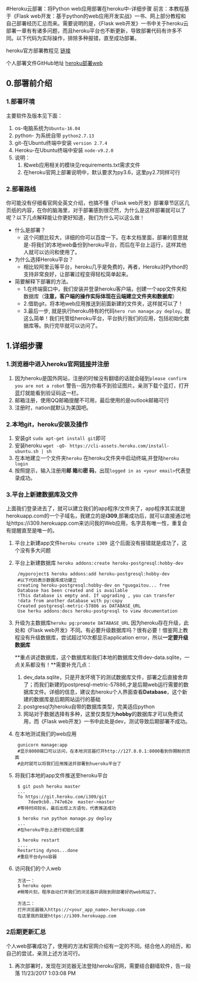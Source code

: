 #Heroku云部署：将Python web应用部署在heroku中-详细步骤
前言：本教程基于《Flask web开发：基于python的web应用开发实战》一书、网上部分教程和自己部署经历汇总而来。需要说明的是，《Flask web开发》一书中关于heroku云部署一章有有诸多问题，而且heroku平台也不断更新，导致部署代码有许多不同。以下代码为实际操作，排除多种报错，直至成功部署。

heroku官方部署教程见 [链接](链接 "https://devcenter.heroku.com/articles/getting-started-
with-python#introduction")

个人部署文件GitHub地址 [heroku部署web](heroku部署web "https://github.com/lq-jarhead/heroku")
## 0.部署前介绍 ##
### 1.部署环境 ###
主要软件及版本见下面：

1. os-电脑系统为`Ubuntu-16.04`
2. python- 为系统自带 `python2.7.13`
3. git-在Ubuntu终端中安装 `version 2.7.4`
4. Heroku-在Ubuntu终端中安装 `node-v9.2.0`
6. 说明：
	1. 和web应用相关的模块见requirements.txt需求文件
	2. 在heroku官网上部署说明中，默认要求为py3.6，这里py2.7同样可行

### 2.部署路线 ###
你可能没有仔细看官网全英文介绍，也搞不懂《Flask web开发》部署章节区区几页纸的内容，在你的脑海里，对于部署感到很茫然，为什么是这样部署就可以了呢？以下几点解释能让你更好知道，我们为什么可以这么做！

- 什么是部署？
	- 这个问题比较大，详细的你可以百度一下。在本文档里面，部署的意思就是-将我们的本地web备份到heroku平台，而后在平台上运行，这样其他人就可以访问和使用了。
- 为什么选择Heroku平台？
	- 相比较阿里云等平台，heroku几乎是免费的，再者，Heroku对Python的支持非常良好，让部署过程变得轻松简单起来。
- 简要解释下部署的方法。
	-  1.在终端窗口中，我们安装并登录heroku客户端，创建一个app文件夹和数据库（**注意，客户端的操作实际体现在云端建立文件夹和数据库**）
	-  2.借助git，将本地web应用推送到前面新建的文件夹，这样就可以了！
	-  3.最后一步, 就是执行heroku特有的代码`hero run manage.py deploy`。就这么简单！我们托管给heroku平台，平台执行我们的应用，包括初始化数据库等。执行完毕就可以访问了。

## 1.详细步骤 ##
### 1.浏览器中进入heroku官网[链接](链接 "https://dashboard.heroku.com/")并注册 ###
1. 因为heroku是国外网站，注册的时候没有翻墙的话就会碰到`please confirm you are not a robot` 警告--因为你看不到验证图片。亲测下载个蓝灯，打开蓝灯就能看到验证码这一栏。
2. 邮箱注册，使用QQ邮箱提醒不可用，最后使用的是outlook邮箱可行
3. 注册时，nation就默认为美国吧。

### 2.本地git，heroku安装及操作 ###
1. 安装git  `sudo apt-get install git`即可
2. 安装heroku  `wget -qO- https://cli-assets.heroku.com/install-ubuntu.sh | sh`
3. 在本地建立一个文件夹`heroku` 在heroku文件夹中启动终端,并登陆`heroku login`
4. 按照提示，输入注册用**邮 箱**和**密 码**，出现`logged in as <your email>`代表登录成功。

### 3.平台上新建数据库及文件 ###
上面我们登录进去了，就可以建立我们的app程序/文件夹了，app程序其实就是herokuapp.com的一个子域名，我建立的是**i309**,部署成功后，就可以直接通过地址https://i309.herokuapp.com来访问我的Web应用，名字具有唯一性，重复会有提醒直至是唯一的。

1. 平台上新建app文件`heroku create i309 `这个后面没有报错就是成功了，这个没有多大问题
2. 平台上新建数据库 `heroku addons:create heroku-postgresql:hobby-dev`
		
		/myporoject$ heroku addons:add heroku-postgresql:hobby-dev
		#以下代码表示数据库成功建立
		creating heroku-postgresql:hobby-dev on *guogaitou... free
		Database has been created and is available
		!This database is empty and. If upgrading , you can transfer
		!data from another database with py:copy
		Created postgresql-metric-57886 as DATABASE_URL
		Use herku addons:docs heroku-postgresql to view documentation

3. 升级为主数据库`heroku pg:promote DATABASE_URL` 因为heroku存在升级，此处和《Flask web开发》不同。有必要升级数据库吗？很有必要！借鉴网上教程没有升级数据库，尝试超过10次都显示application error，所以**一定要升级数据库**
		
	**重点讲述数据库，这个数据库和我们本地的数据库文件dev-data.sqlite，一点关系都没有！**需要补充几点：

	1. dev_data.sqlite，只是开发环境下的测试数据库文件，部署之后直接舍弃了；而我们新建的postpresql-metric-57886,才是后期web运行需要的数据库文件。详细的信息，建议去heroku个人界面查看**Database**，这个新建的数据库是后期网站运行的基础
	1. postgresql为heroku自带的数据库类型，完美适应python
	2. 网站对于数据选择有多种，这里仅类型为**hobby**的数据库才可以免费试用，而《Flask web开发》一书中此处是dev，测试导致后期部署不成功。

4. 在本地测试我们的web应用

		gunicorn manage:app
		#显示8000端口可以访问，在本地浏览器打开http://127.0.0.1:8000看到你期盼的页面
		#此时就可以将我们应用推送并部署到hueroku平台了
4. 将我们本地的app文件推送至heroku平台
	
	
		$ git push heroku master 
		...
		To https://git.heroku.com/i309/git
			7dee9cb0..747e62e  master->master
		#等待时间较长，最后出现上方语句，代表推送成功
		
		$ heroku run python manage.py deploy
		...
		#在heroku平台上进行初始化设置
		
		$ heroku restart 
		....
		Restarting dynos...done
		#重启平台dyno容器
6. 访问我们的个人web

		方法一：
		$ heroku open 
		#稍等片刻，程序自动打开我们的浏览器并调账到刚部署好的web网站了。

		方法二：
		打开浏览器输入https://<your_app_name>.herokuapp.com
		在这里我的就是https://i309.herokuapp.com
		
### 2后期更新汇总 ###
个人web部署成功了，使用的方法和官网介绍有一定的不同。结合他人的经历，和自己的尝试，亲测上述方法可行。

1. 再次部署时，发现在浏览器无法登陆heroku官网，需要结合翻墙软件，告一段落  11/23/2017 1:03:08 PM 